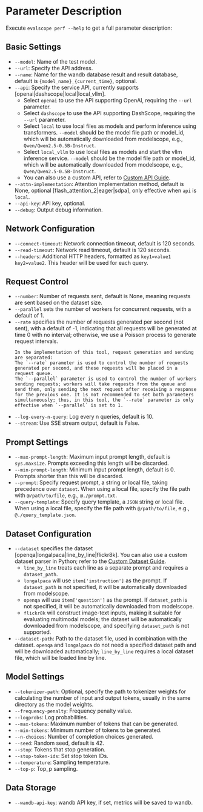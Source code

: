 # Parameter Description

Execute `evalscope perf --help` to get a full parameter description:

## Basic Settings
- `--model`: Name of the test model.
- `--url`: Specify the API address.
- `--name`: Name for the wandb database result and result database, default is `{model_name}_{current_time}`, optional.
- `--api`: Specify the service API, currently supports [openai|dashscope|local|local_vllm].
  - Select `openai` to use the API supporting OpenAI, requiring the `--url` parameter.
  - Select `dashscope` to use the API supporting DashScope, requiring the `--url` parameter.
  - Select `local` to use local files as models and perform inference using transformers. `--model` should be the model file path or model_id, which will be automatically downloaded from modelscope, e.g., `Qwen/Qwen2.5-0.5B-Instruct`.
  - Select `local_vllm` to use local files as models and start the vllm inference service. `--model` should be the model file path or model_id, which will be automatically downloaded from modelscope, e.g., `Qwen/Qwen2.5-0.5B-Instruct`.
  - You can also use a custom API, refer to [Custom API Guide](./custom.md#custom-request-api).
- `--attn-implementation`: Attention implementation method, default is None, optional [flash_attention_2|eager|sdpa], only effective when `api` is `local`.
- `--api-key`: API key, optional.
- `--debug`: Output debug information.

## Network Configuration
- `--connect-timeout`: Network connection timeout, default is 120 seconds.
- `--read-timeout`: Network read timeout, default is 120 seconds.
- `--headers`: Additional HTTP headers, formatted as `key1=value1 key2=value2`. This header will be used for each query.

## Request Control
- `--number`: Number of requests sent, default is None, meaning requests are sent based on the dataset size.
- `--parallel` sets the number of workers for concurrent requests, with a default of 1.
- `--rate` specifies the number of requests generated per second (not sent), with a default of -1, indicating that all requests will be generated at time 0 with no interval; otherwise, we use a Poisson process to generate request intervals.
  ```{tip}
  In the implementation of this tool, request generation and sending are separated:
  The `--rate` parameter is used to control the number of requests generated per second, and these requests will be placed in a request queue.
  The `--parallel` parameter is used to control the number of workers sending requests; workers will take requests from the queue and send them, only sending the next request after receiving a response for the previous one. It is not recommended to set both parameters simultaneously; thus, in this tool, the `--rate` parameter is only effective when `--parallel` is set to 1.
  ```
- `--log-every-n-query`: Log every n queries, default is 10.
- `--stream`: Use SSE stream output, default is False.

## Prompt Settings
- `--max-prompt-length`: Maximum input prompt length, default is `sys.maxsize`. Prompts exceeding this length will be discarded.
- `--min-prompt-length`: Minimum input prompt length, default is 0. Prompts shorter than this will be discarded.
- `--prompt`: Specify request prompt, a string or local file, taking precedence over `dataset`. When using a local file, specify the file path with `@/path/to/file`, e.g., `@./prompt.txt`.
- `--query-template`: Specify query template, a `JSON` string or local file. When using a local file, specify the file path with `@/path/to/file`, e.g., `@./query_template.json`.

## Dataset Configuration
- `--dataset` specifies the dataset [openqa|longalpaca|line_by_line|flickr8k]. You can also use a custom dataset parser in Python; refer to the [Custom Dataset Guide](./custom.md#custom-dataset).
  - `line_by_line` treats each line as a separate prompt and requires a `dataset_path`.
  - `longalpaca` will use `item['instruction']` as the prompt. If `dataset_path` is not specified, it will be automatically downloaded from modelscope.
  - `openqa` will use `item['question']` as the prompt. If `dataset_path` is not specified, it will be automatically downloaded from modelscope.
  - `flickr8k` will construct image-text inputs, making it suitable for evaluating multimodal models; the dataset will be automatically downloaded from modelscope, and specifying `dataset_path` is not supported.
- `--dataset-path`: Path to the dataset file, used in combination with the dataset. `openqa` and `longalpaca` do not need a specified dataset path and will be downloaded automatically; `line_by_line` requires a local dataset file, which will be loaded line by line.

## Model Settings
- `--tokenizer-path`: Optional, specify the path to tokenizer weights for calculating the number of input and output tokens, usually in the same directory as the model weights.
- `--frequency-penalty`: Frequency penalty value.
- `--logprobs`: Log probabilities.
- `--max-tokens`: Maximum number of tokens that can be generated.
- `--min-tokens`: Minimum number of tokens to be generated.
- `--n-choices`: Number of completion choices generated.
- `--seed`: Random seed, default is 42.
- `--stop`: Tokens that stop generation.
- `--stop-token-ids`: Set stop token IDs.
- `--temperature`: Sampling temperature.
- `--top-p`: Top_p sampling.

## Data Storage
- `--wandb-api-key`: wandb API key, if set, metrics will be saved to wandb.